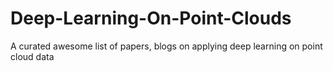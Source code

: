 # Deep-Learning-On-Point-Clouds
A curated awesome list of papers, blogs  on applying deep learning on point cloud data
